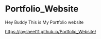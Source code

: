 # Portfolio_Website
Hey Buddy This is My Portfolio website

https://jaysheel11.github.io/Portfolio_Website/
